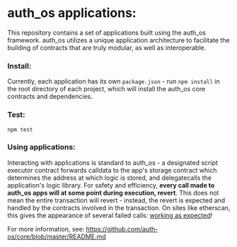 # auth_os applications:

This repository contains a set of applications built using the auth_os framework. auth_os utilizes a unique application architecture to facilitate the building of contracts that are truly modular, as well as interoperable.

### Install:

Currently, each application has its own `package.json` - run `npm install` in the root directory of each project, which will install the auth_os core contracts and dependencies. 

### Test:

`npm test`

### Using applications:

Interacting with applications is standard to auth_os - a designated script executor contract forwards calldata to the app's storage contract which determines the address at which logic is stored, and delegatecalls the application's logic library. For safety and efficiency, **every call made to auth_os apps will at some point during execution, revert**. This does not mean the entire transaction will revert - instead, the revert is expected and handled by the contracts involved in the transaction. On sites like etherscan, this gives the appearance of several failed calls: [working as expected](https://ropsten.etherscan.io/address/0x5eadd1456ce64247b48bac2e53605b4a934c53fd)!

For more information, see: https://github.com/auth-os/core/blob/master/README.md

